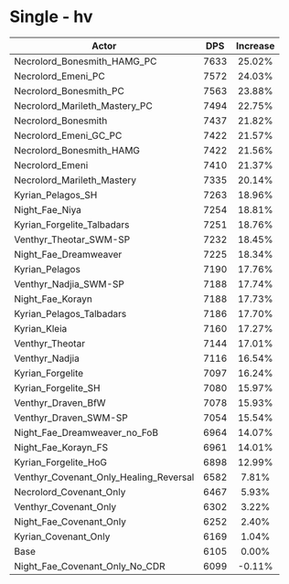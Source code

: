 # Single - hv
| Actor | DPS | Increase |
|---|:---:|:---:|
|Necrolord_Bonesmith_HAMG_PC|7633|25.02%|
|Necrolord_Emeni_PC|7572|24.03%|
|Necrolord_Bonesmith_PC|7563|23.88%|
|Necrolord_Marileth_Mastery_PC|7494|22.75%|
|Necrolord_Bonesmith|7437|21.82%|
|Necrolord_Emeni_GC_PC|7422|21.57%|
|Necrolord_Bonesmith_HAMG|7422|21.56%|
|Necrolord_Emeni|7410|21.37%|
|Necrolord_Marileth_Mastery|7335|20.14%|
|Kyrian_Pelagos_SH|7263|18.96%|
|Night_Fae_Niya|7254|18.81%|
|Kyrian_Forgelite_Talbadars|7251|18.76%|
|Venthyr_Theotar_SWM-SP|7232|18.45%|
|Night_Fae_Dreamweaver|7225|18.34%|
|Kyrian_Pelagos|7190|17.76%|
|Venthyr_Nadjia_SWM-SP|7188|17.74%|
|Night_Fae_Korayn|7188|17.73%|
|Kyrian_Pelagos_Talbadars|7186|17.70%|
|Kyrian_Kleia|7160|17.27%|
|Venthyr_Theotar|7144|17.01%|
|Venthyr_Nadjia|7116|16.54%|
|Kyrian_Forgelite|7097|16.24%|
|Kyrian_Forgelite_SH|7080|15.97%|
|Venthyr_Draven_BfW|7078|15.93%|
|Venthyr_Draven_SWM-SP|7054|15.54%|
|Night_Fae_Dreamweaver_no_FoB|6964|14.07%|
|Night_Fae_Korayn_FS|6961|14.01%|
|Kyrian_Forgelite_HoG|6898|12.99%|
|Venthyr_Covenant_Only_Healing_Reversal|6582|7.81%|
|Necrolord_Covenant_Only|6467|5.93%|
|Venthyr_Covenant_Only|6302|3.22%|
|Night_Fae_Covenant_Only|6252|2.40%|
|Kyrian_Covenant_Only|6169|1.04%|
|Base|6105|0.00%|
|Night_Fae_Covenant_Only_No_CDR|6099|-0.11%|
